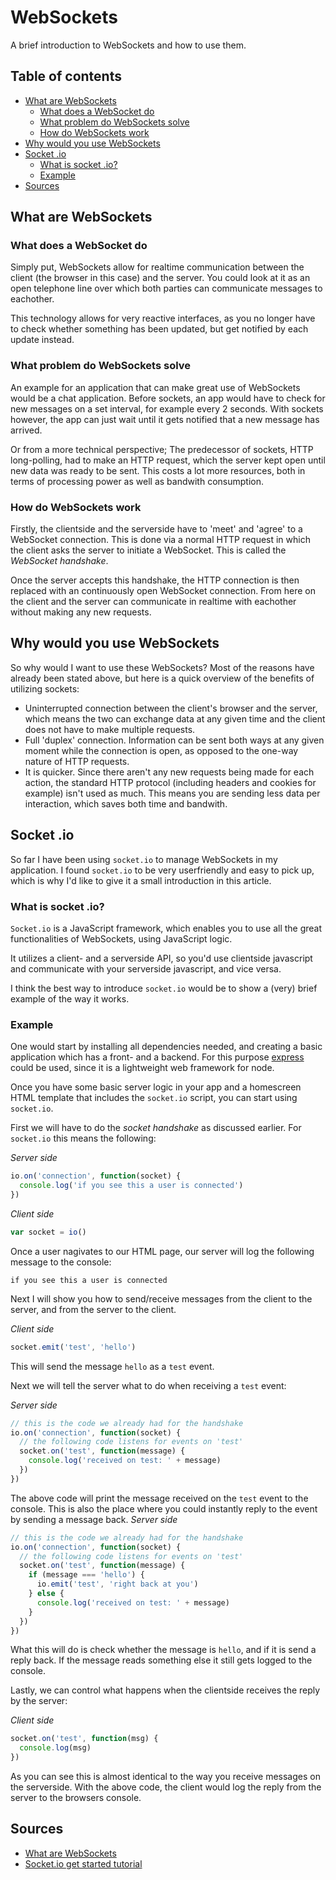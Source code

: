 # WebSockets <!-- omit in toc -->

A brief introduction to WebSockets and how to use them.

## Table of contents <!-- omit in toc -->

- [What are WebSockets](#What-are-WebSockets)
  - [What does a WebSocket do](#What-does-a-WebSocket-do)
  - [What problem do WebSockets solve](#What-problem-do-WebSockets-solve)
  - [How do WebSockets work](#How-do-WebSockets-work)
- [Why would you use WebSockets](#Why-would-you-use-WebSockets)
- [Socket .io](#Socket-io)
  - [What is socket .io?](#What-is-socket-io)
  - [Example](#Example)
- [Sources](#Sources)

## What are WebSockets

### What does a WebSocket do

Simply put, WebSockets allow for realtime communication between the client (the browser in this case) and the server. You could look at it as an open telephone line over which both parties can communicate messages to eachother.

This technology allows for very reactive interfaces, as you no longer have to check whether something has been updated, but get notified by each update instead.

### What problem do WebSockets solve

An example for an application that can make great use of WebSockets would be a chat application. Before sockets, an app would have to check for new messages on a set interval, for example every 2 seconds. With sockets however, the app can just wait until it gets notified that a new message has arrived.

Or from a more technical perspective; The predecessor of sockets, HTTP long-polling, had to make an HTTP request, which the server kept open until new data was ready to be sent. This costs a lot more resources, both in terms of processing power as well as bandwith consumption.

### How do WebSockets work

Firstly, the clientside and the serverside have to 'meet' and 'agree' to a WebSocket connection. This is done via a normal HTTP request in which the client asks the server to initiate a WebSocket. This is called the _WebSocket handshake_.

Once the server accepts this handshake, the HTTP connection is then replaced with an continuously open WebSocket connection. From here on the client and the server can communicate in realtime with eachother without making any new requests.

## Why would you use WebSockets

So why would I want to use these WebSockets? Most of the reasons have already been stated above, but here is a quick overview of the benefits of utilizing sockets:

- Uninterrupted connection between the client's browser and the server, which means the two can exchange data at any given time and the client does not have to make multiple requests.
- Full 'duplex' connection. Information can be sent both ways at any given moment while the connection is open, as opposed to the one-way nature of HTTP requests.
- It is quicker. Since there aren't any new requests being made for each action, the standard HTTP protocol (including headers and cookies for example) isn't used as much. This means you are sending less data per interaction, which saves both time and bandwith.

## Socket .io

So far I have been using `socket.io` to manage WebSockets in my application. I found `socket.io` to be very userfriendly and easy to pick up, which is why I'd like to give it a small introduction in this article.

### What is socket .io?

`Socket.io` is a JavaScript framework, which enables you to use all the great functionalities of WebSockets, using JavaScript logic.

It utilizes a client- and a serverside API, so you'd use clientside javascript and communicate with your serverside javascript, and vice versa.

I think the best way to introduce `socket.io` would be to show a (very) brief example of the way it works.

### Example

One would start by installing all dependencies needed, and creating a basic application which has a front- and a backend. For this purpose [express](https://www.npmjs.com/package/express) could be used, since it is a lightweight web framework for node.

Once you have some basic server logic in your app and a homescreen HTML template that includes the `socket.io` script, you can start using `socket.io`.

First we will have to do the _socket handshake_ as discussed earlier. For `socket.io` this means the following:

_Server side_

```javascript
io.on('connection', function(socket) {
  console.log('if you see this a user is connected')
})
```

_Client side_

```javascript
var socket = io()
```

Once a user nagivates to our HTML page, our server will log the following message to the console:

`if you see this a user is connected`

Next I will show you how to send/receive messages from the client to the server, and from the server to the client.

_Client side_

```javascript
socket.emit('test', 'hello')
```

This will send the message `hello` as a `test` event.

Next we will tell the server what to do when receiving a `test` event:

_Server side_

```javascript
// this is the code we already had for the handshake
io.on('connection', function(socket) {
  // the following code listens for events on 'test'
  socket.on('test', function(message) {
    console.log('received on test: ' + message)
  })
})
```

The above code will print the message received on the `test` event to the console. This is also the place where you could instantly reply to the event by sending a message back.
_Server side_

```javascript
// this is the code we already had for the handshake
io.on('connection', function(socket) {
  // the following code listens for events on 'test'
  socket.on('test', function(message) {
    if (message === 'hello') {
      io.emit('test', 'right back at you')
    } else {
      console.log('received on test: ' + message)
    }
  })
})
```

What this will do is check whether the message is `hello`, and if it is send a reply back. If the message reads something else it still gets logged to the console.

Lastly, we can control what happens when the clientside receives the reply by the server:

_Client side_

```javascript
socket.on('test', function(msg) {
  console.log(msg)
})
```

As you can see this is almost identical to the way you receive messages on the serverside. With the above code, the client would log the reply from the server to the browsers console.

## Sources

- [What are WebSockets](https://medium.com/front-end-weekly/what-are-websockets-7bf0e2e1af2)
- [Socket.io get started tutorial](https://socket.io/get-started/chat/)
